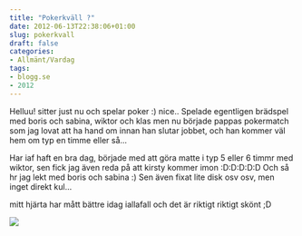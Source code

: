 ```yaml
---
title: "Pokerkväll ?"
date: 2012-06-13T22:38:06+01:00
slug: pokerkvall
draft: false
categories:
- Allmänt/Vardag
tags:
- blogg.se
- 2012
---
```

Helluu! sitter just nu och spelar poker :) nice.. Spelade egentligen brädspel med boris och sabina, wiktor och klas men nu började pappas pokermatch som jag lovat att ha hand om innan han slutar jobbet, och han kommer väl hem om typ en timme eller så...  
  

Har iaf haft en bra dag, började med att göra matte i typ 5 eller 6 timmr med wiktor, sen fick jag även reda på att kirsty kommer imon :D:D:D:D:D Och så hr jag lekt med boris och sabina :) Sen även fixat lite disk osv osv, men inget direkt kul...

mitt hjärta har mått bättre idag iallafall och det är riktigt riktigt skönt ;D

![](/assets/images/blogg.se/wp_001675_173902108.jpg)